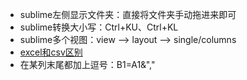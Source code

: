 - sublime左侧显示文件夹：直接将文件夹手动拖进来即可  
- sublime转换大小写：Ctrl+KU、Ctrl+KL
- sublime多个视图：view --> layout --> single/columns
- [excel和csv区别](https://blog.csdn.net/weixin_39198406/article/details/78705016)
- 在某列末尾都加上逗号：B1=A1&","
